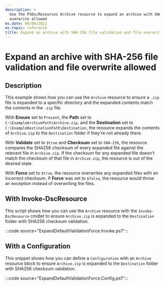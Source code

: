 ```yaml
---
description: >
  Use the PSDscResources Archive resource to expand an archive with SHA-256 file validation and file
  overwrite allowed
ms.date: 08/08/2022
ms.topic: reference
title: Expand an archive with SHA-256 file validation and file overwrite allowed
---
```


# Expand an archive with SHA-256 file validation and file overwrite allowed

## Description

This example shows how you can use the `Archive` resource to ensure a `.zip` file is expanded to a
specific directory and the expanded contents match the contents in the `.zip` file.

With **Ensure** set to `Present`, the **Path** set to `C:\ExampleArchivePath\Archive.zip`, and the
**Destination** set to `C:\ExampleDestinationPath\Destination`, the resource expands the contents of
`Archive.zip` to the `Destination` folder if they're not already there.

With **Validate** set to `$true` and **Checksum** set to `SHA-256`, the resource compares the SHA256
checksum of every expanded file against the relevant file in `Archive.zip`. If the checksum for any
expanded file doesn't match the checksum of that file in `Archive.zip`, the resource is out of the
desired state.

With **Force** set to `$true`, the resource overwrites any expanded files with an incorrect
checksum. If **Force** was set to `$false`, the resource would throw an exception instead of
overwriting the files.

## With Invoke-DscResource

This script shows how you can use the `Archive` resource with the `Invoke-DscResource` cmdlet to
ensure `Archive.zip` is expanded to the `Destination` folder with SHA256 checksum validation.

:::code source="ExpandDefaultValidationForce.Invoke.ps1":::

## With a Configuration

This snippet shows how you can define a `Configuration` with an `Archive` resource block to ensure
`Archive.zip` is expanded to the `Destination` folder with SHA256 checksum validation.

:::code source="ExpandDefaultValidationForce.Config.ps1":::
